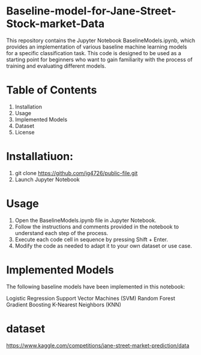 # Baseline-model-for-Jane-Street-Stock-market-Data

This repository contains the Jupyter Notebook BaselineModels.ipynb, which provides an implementation of various baseline machine learning models for a specific classification task. This code is designed to be used as a starting point for beginners who want to gain familiarity with the process of training and evaluating different models.
# Table of Contents
1. Installation
2. Usage
3. Implemented Models
4. Dataset
5. License

# Installatiuon:
1. git clone https://github.com/jg4726/public-file.git
2. Launch Jupyter Notebook
# Usage
1. Open the BaselineModels.ipynb file in Jupyter Notebook.
2. Follow the instructions and comments provided in the notebook to understand each step of the process.
3. Execute each code cell in sequence by pressing Shift + Enter.
4. Modify the code as needed to adapt it to your own dataset or use case.

# Implemented Models
The following baseline models have been implemented in this notebook:

Logistic Regression
Support Vector Machines (SVM)
Random Forest
Gradient Boosting
K-Nearest Neighbors (KNN)

# dataset
https://www.kaggle.com/competitions/jane-street-market-prediction/data
